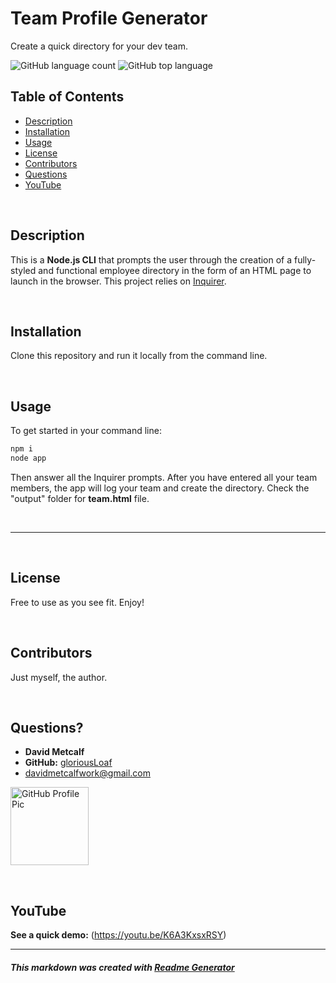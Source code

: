 
# Team Profile Generator
Create a quick directory for your dev team.

![GitHub language count](https://img.shields.io/github/languages/count/gloriousLoaf/Team-Profile-Generator)
![GitHub top language](https://img.shields.io/github/languages/top/gloriousLoaf/Team-Profile-Generator)

## Table of Contents
* [Description](#-description)
* [Installation](#-installation)
* [Usage](#-usage)
* [License](#-license)
* [Contributors](#-contributors)
* [Questions](#-questions)
* [YouTube](#-youtube)
<p>&nbsp;</p>

## Description
This is a **Node.js CLI** that prompts the user through the creation of a fully-styled and functional employee directory in the form of an HTML page to launch in the browser. This project relies on [Inquirer](https://www.npmjs.com/package/inquirer "Inquirer.js at npmjs.org").
<p>&nbsp;</p>

## Installation
Clone this repository and run it locally from the command line.
<p>&nbsp;</p>

## Usage
To get started in your command line:
```bash
npm i
node app
```
Then answer all the Inquirer prompts. After you have entered all your team members, the app will log your team and create the directory. Check the "output" folder for **team.html** file.
<p>&nbsp;</p>

---
<p>&nbsp;</p>

## License
Free to use as you see fit. Enjoy!
<p>&nbsp;</p>

## Contributors
Just myself, the author.
<p>&nbsp;</p>

## Questions?
  * **David Metcalf**
  * **GitHub:** [gloriousLoaf](https://github.com/gloriousLoaf)
  * <davidmetcalfwork@gmail.com>

<img src="https://github.com/gloriousLoaf.png" alt="GitHub Profile Pic" width="125" height="125">
<p>&nbsp;</p>

## YouTube
**See a quick demo:** (https://youtu.be/K6A3KxsxRSY)

---

##### This markdown was created with [Readme Generator](https://github.com/gloriousLoaf/Readme-Generator)